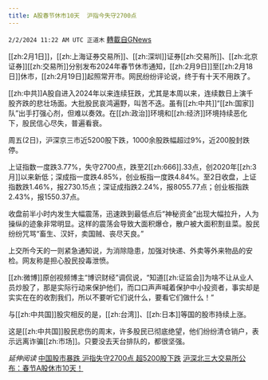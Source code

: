 ```yaml
---
title: A股春节休市10天  沪指今失守2700点
---
```

`2/2/2024 11:22 AM UTC 正道木` [轉載自GNews](https://gnews.org/articles/2276436)

[[zh:2月1日]]，[[zh:上海证券交易所]]、[[zh:深圳]]证券[[zh:交易所]]、[[zh:北京证券]][[zh:交易所]]分别发布2024年春节休市通知，[[zh:2月9日]]至[[zh:2月18日]]休市，[[zh:2月19日]]起照常开市。网民纷纷评论说，终于有十天不用跌了。

[[zh:中共]]A股自进入2024年以来连续狂跌，尤其是本周以来，连续数日上演千股齐跌的悲壮场面。大批股民哀鸿遍野，叫苦不迭。虽有[[zh:中共]]“[[zh:国家]]队”出手打强心剂，但难以奏效。在[[zh:政治]]环境和[[zh:经济]]环境持续恶化下，股民信心尽失，普遍看衰。

周五(2日)，沪深京三市近5200股下跌，1000余股跌幅超过9%，近200股封跌停。

上证指数一度跌3.77%，失守2700点，跌至2[[zh:666]].33点，创2020年[[zh:3月]]以来新低；深成指一度跌4.85%，创业板指一度跌4.84%。至2日收盘，上证指数跌1.46%，报2730.15点；深证成指跌2.24%，报8055.77点；创业板指跌2.43%，报1550.37点。

收盘前半小时内发生大幅震荡，迅速跌到最低点后“神秘资金”出现大幅拉升，人为操纵的迹象非常明显。这样的震荡会导致大面积爆仓，散户被大面积割韭菜。股民纷纷咒骂“畜生、汉奸，卖国贼、丧尽天良。”

上交所今天的一则紧急通知说，为消除隐患，加强对快递、外卖等外来物品的安检。网友称是担心股民投毒泄愤。

[[zh:微博]]原创视频博主“博识财经”调侃说，“知道[[zh:证监会]]为啥不让从业人员炒股了，那是实际行动来保护他们，而口口声声喊着保护中小投资者，事实却是实实在在的收割我们，所以不要听它们说什么，要看它们做什么！”

与[[zh:中共国]]股灾相反的是，[[zh:台湾]]、[[zh:日本]]等国的股市持续上涨。

这是[[zh:中共国]]股民悲伤的周末，许多股民已彻底绝望，他们纷纷清仓销户，表示远离诈骗[[zh:市场]]。只要没去天台排队的，都很坚强。

*延伸阅读*
[中国股市暴跌 沪指失守2700点 超5200股下跌](https://www.ntdtv.com/gb/2024/02/02/a103848588.html)
[沪深北三大交易所公布：春节A股休市10天！](https://finance.eastmoney.com/a/202402012979648770.html)
